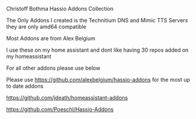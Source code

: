 Christoff Bothma Hassio Addons Collection

The Only Addons I created is the Technitium DNS and Mimic TTS Servers they are only amd64 compatible
                                              
Most Addons are from Alex Belgium

I use these on my home assistant and dont like having 30 repos added on my homeassistant

For all other addons please use below

Please use https://github.com/alexbelgium/hassio-addons for the most up to date addons
                                 
https://github.com/jdeath/homeassistant-addons

https://github.com/Poeschl/Hassio-Addons
